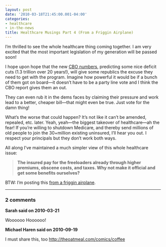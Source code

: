 ```yaml
---
layout: post
date: '2010-03-18T21:45:00.001-04:00'
categories:
- healthcare
- in-the-news
title: Healthcare Musings Part 4 (From a Friggin Airplane)
---
```



I’m thrilled to see the whole healthcare thing coming together. I am very excited that the most important legislation of my generation will be passed soon!

I hope upon hope that the new [CBO numbers](http://www.reuters.com/article/idUSTRE61O4NV20100319), predicting some nice deficit cuts (1.3 trillion over 20 years!), will give some republics the excuse they need to get with the program. Imagine how powerful it would be if a bunch of them got on board—it doesn’t have to be a party line vote and I think the CBO report gives them an out. 

They can even rub it in the dems faces by claiming their pressure and work lead to a better, cheaper bill—that might even be true. Just vote for the damn thing!

What’s the worse that could happen? It’s not like it can’t be amended, repealed, etc. later. Yeah, yeah—the biggest takeover of healthcare—ah the fear! If you’re willing to shutdown Medicare, and thereby send millions of old people to join the 30+million existing uninsured, I’ll hear you out. I respect your principals but they don’t work both ways.

All along I’ve maintained a much simpler view of this whole healthcare issue:
<blockquote> 

**The insured pay for the freeloaders already through higher premiums, obscene costs, and taxes. Why not make it official and get some benefits ourselves?**
</blockquote>

BTW: I’m posting this [from a friggin airplane](http://twitter.com/mharen/status/10699650341).

---

### 2 comments

**Sarah said on 2010-03-21**

Woooooo Hoooooo!

**Michael Haren said on 2010-09-19**

I must share this, too http://theoatmeal.com/comics/coffee

